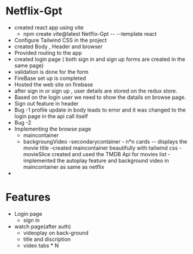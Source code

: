 # Netflix-Gpt
- created react app using vite 
  - npm create vite@latest Netflix-Gpt -- --template react
- Configure Tailwind CSS in the project
- created Body , Header and browser
- Provided routing to the app
- created login page ( both sign in and sign up forms are created in the same page)
- validation is done for the form 
- FireBase set up is completed
- Hosted the web site on firebase
- after sign in or sign up , user details are stored on the redux store.
- Based on the login user we need to show the datails on browse page.
- Sign out feature in header
- Bug -1 profile update in body leads to error and it was changed to the login page in the api call   itself 
- Bug -2 
- Implementing the browse page
    - maincontainer
     - backgroungVideo
    -secondarycontainer 
      - n*n cards -- displays the movie title
-created maincontainer beautifully with tailwind css
-movieSlice created and used the TMDB Api for movies list
-implemented the autoplay feature and background video in maincontainer as same as netflix 
- 

# Features
- Login page
    - sign in
- watch page(after auth)
    - videoplay on back-ground 
    - title and discription 
    - video tabs * N

